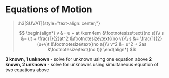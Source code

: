 # Equations of Motion

> :h3[SUVAT]{style="text-align: center;"}
> 
> $$
> \begin{align*}
>   v &= u + at \kern4em &\footnotesize\text{(no s)}\\
>   s &= ut + \frac{1}{2}at^2 &\footnotesize\text{(no v)}\\
>   s &= \frac{1}{2}(u+v)t &\footnotesize\text{(no a)}\\
>   v^2 &= u^2 + 2as &\footnotesize\text{(no t)}
> \end{align*}
> $$

**3 known, 1 unknown** - solve for unknown using one equation above
**2 known, 2 unknown** - solve for unknowns using simultaneous equation of two equations above
